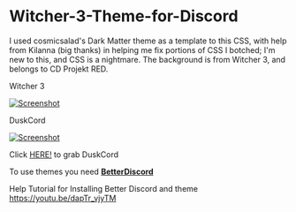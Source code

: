 # Witcher-3-Theme-for-Discord
 I used cosmicsalad's Dark Matter theme as a template to this CSS, with help from Kilanna (big thanks) in helping me fix portions of CSS I botched; I'm new to this, and CSS is a nightmare. The background is from Witcher 3, and belongs to CD Projekt RED.

Witcher 3

[![Screenshot](http://bit.ly/2cMvNSQ)](https://gfycat.com/DrearyIllGoose "Click Me!")

DuskCord

[![Screenshot](http://bit.ly/2cMwtHJ)](https://gfycat.com/JoyfulFamousAfricanaugurbuzzard "Click Me!")

Click [HERE!](https://github.com/jadeonking/Witcher-3-Theme-for-Discord/tree/Non-Transparent) to grab DuskCord

To use themes you need [__BetterDiscord__](https://betterdiscord.net/home/)

Help Tutorial for Installing Better Discord and theme https://youtu.be/dapTr_vjyTM
